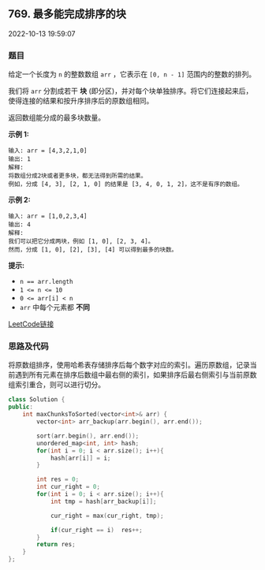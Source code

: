 ## 769. 最多能完成排序的块

2022-10-13 19:59:07

### 题目

给定一个长度为 ``n`` 的整数数组 ``arr`` ，它表示在 ``[0, n - 1]`` 范围内的整数的排列。

我们将 ``arr`` 分割成若干 **块** (即分区)，并对每个块单独排序。将它们连接起来后，使得连接的结果和按升序排序后的原数组相同。

返回数组能分成的最多块数量。



**示例 1:**

```
输入: arr = [4,3,2,1,0]
输出: 1
解释:
将数组分成2块或者更多块，都无法得到所需的结果。
例如，分成 [4, 3], [2, 1, 0] 的结果是 [3, 4, 0, 1, 2]，这不是有序的数组。
```

**示例 2:**

```
输入: arr = [1,0,2,3,4]
输出: 4
解释:
我们可以把它分成两块，例如 [1, 0], [2, 3, 4]。
然而，分成 [1, 0], [2], [3], [4] 可以得到最多的块数。
```



**提示:**


- ``n == arr.length``
- ``1 <= n <= 10``
- ``0 <= arr[i] < n``
- ``arr`` 中每个元素都 **不同**



[LeetCode链接](https://leetcode-cn.com/problems/max-chunks-to-make-sorted/)

### 思路及代码

将原数组排序，使用哈希表存储排序后每个数字对应的索引。遍历原数组，记录当前遇到所有元素在排序后数组中最右侧的索引，如果排序后最右侧索引与当前原数组索引重合，则可以进行切分。

```cpp
class Solution {
public:
    int maxChunksToSorted(vector<int>& arr) {
        vector<int> arr_backup(arr.begin(), arr.end());

        sort(arr.begin(), arr.end());
        unordered_map<int, int> hash;
        for(int i = 0; i < arr.size(); i++){
            hash[arr[i]] = i;
        }

        int res = 0;
        int cur_right = 0;
        for(int i = 0; i < arr.size(); i++){
            int tmp = hash[arr_backup[i]];

            cur_right = max(cur_right, tmp);

            if(cur_right == i)  res++;
        }
        return res;
    }
};
```